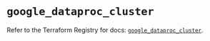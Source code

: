 # `google_dataproc_cluster`

Refer to the Terraform Registry for docs: [`google_dataproc_cluster`](https://registry.terraform.io/providers/hashicorp/google/6.17.0/docs/resources/dataproc_cluster).
